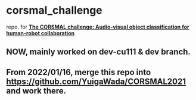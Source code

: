 # corsmal_challenge
repo. for [**The CORSMAL challenge: Audio-visual object classification for human-robot collaboration**](https://corsmal.eecs.qmul.ac.uk/challenge.html)

## NOW, mainly worked on dev-cu111 & dev branch.

## From 2022/01/16, merge this repo into https://github.com/YuigaWada/CORSMAL2021 and work there.
